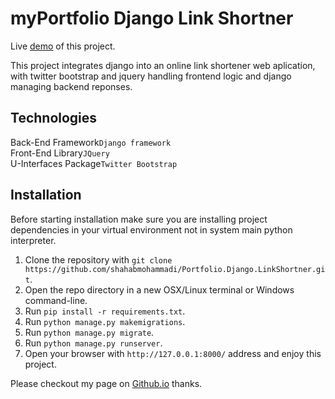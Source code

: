# myPortfolio Django Link Shortner<br />
Live [demo](http://linkshortner.pythonanywhere.com/) of this project.
                                                     
This project integrates django into an online link shortener web aplication, with twitter bootstrap and jquery handling frontend logic and
django managing backend reponses.

## Technologies

Back-End Framework`Django framework`
<br>
Front-End Library`JQuery `
<br>
U-Interfaces Package`Twitter Bootstrap `

## Installation

Before starting installation make sure you are installing project dependencies in your virtual environment not in system main python interpreter. 

1. Clone the repository with `git clone https://github.com/shahabmohammadi/Portfolio.Django.LinkShortner.git`.
1. Open the repo directory in a new OSX/Linux terminal or Windows command-line.
1. Run `pip install -r requirements.txt`.
1. Run `python manage.py makemigrations`.
1. Run `python manage.py migrate`.
1. Run `python manage.py runserver`.
1. Open your browser with `http://127.0.0.1:8000/` address and enjoy this project.


Please checkout my page on [Github.io](http://shahabmohammadi.github.io) thanks.
